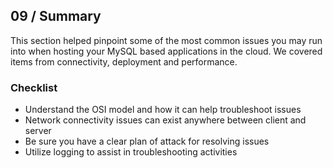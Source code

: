 ## 09 / Summary

This section helped pinpoint some of the most common issues you may run into when hosting your MySQL based applications in the cloud.  We covered items from connectivity, deployment and performance.

### Checklist

- Understand the OSI model and how it can help troubleshoot issues
- Network connectivity issues can exist anywhere between client and server
- Be sure you have a clear plan of attack for resolving issues
- Utilize logging to assist in troubleshooting activities
